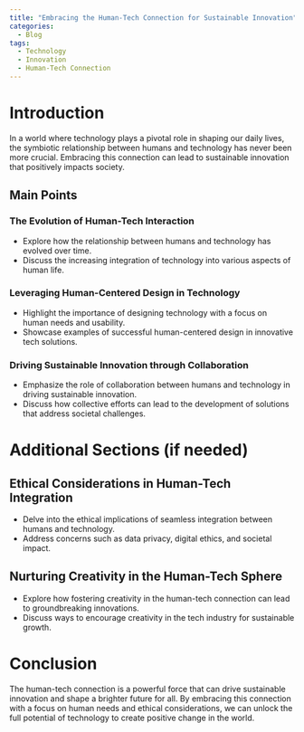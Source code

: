 ```yaml
---
title: "Embracing the Human-Tech Connection for Sustainable Innovation"
categories:
  - Blog
tags:
  - Technology
  - Innovation
  - Human-Tech Connection
---
```


# Introduction
In a world where technology plays a pivotal role in shaping our daily lives, the symbiotic relationship between humans and technology has never been more crucial. Embracing this connection can lead to sustainable innovation that positively impacts society.

## Main Points
### The Evolution of Human-Tech Interaction
- Explore how the relationship between humans and technology has evolved over time.
- Discuss the increasing integration of technology into various aspects of human life.

### Leveraging Human-Centered Design in Technology
- Highlight the importance of designing technology with a focus on human needs and usability.
- Showcase examples of successful human-centered design in innovative tech solutions.

### Driving Sustainable Innovation through Collaboration
- Emphasize the role of collaboration between humans and technology in driving sustainable innovation.
- Discuss how collective efforts can lead to the development of solutions that address societal challenges.

# Additional Sections (if needed)
## Ethical Considerations in Human-Tech Integration
- Delve into the ethical implications of seamless integration between humans and technology.
- Address concerns such as data privacy, digital ethics, and societal impact.

## Nurturing Creativity in the Human-Tech Sphere
- Explore how fostering creativity in the human-tech connection can lead to groundbreaking innovations.
- Discuss ways to encourage creativity in the tech industry for sustainable growth.

# Conclusion
The human-tech connection is a powerful force that can drive sustainable innovation and shape a brighter future for all. By embracing this connection with a focus on human needs and ethical considerations, we can unlock the full potential of technology to create positive change in the world.
